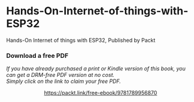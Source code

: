 


# Hands-On-Internet-of-things-with-ESP32
Hands-On Internet of things with ESP32, Published by Packt
### Download a free PDF

 <i>If you have already purchased a print or Kindle version of this book, you can get a DRM-free PDF version at no cost.<br>Simply click on the link to claim your free PDF.</i>
<p align="center"> <a href="https://packt.link/free-ebook/9781789956870">https://packt.link/free-ebook/9781789956870 </a> </p>